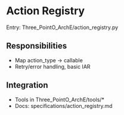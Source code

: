 # Action Registry

Entry: Three_PointO_ArchE/action_registry.py

## Responsibilities
- Map action_type -> callable
- Retry/error handling, basic IAR

## Integration
- Tools in Three_PointO_ArchE/tools/*
- Docs: specifications/action_registry.md

